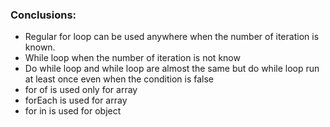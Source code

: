 <h3>Conclusions:</h3>
<ul>
<li>Regular for loop can be used anywhere when the number of iteration is known.</li>
<li>While loop when the number of iteration is not know</li>
<li>Do while loop and while loop are almost the same but do while loop run at least once even when the condition is false</li>
<li>for of is used only for array</li>
<li>forEach is used for array</li>
<li>for in is used for object</li>
</ul>